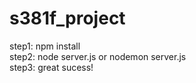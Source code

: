 # s381f_project

step1: npm install\
step2: node server.js or nodemon server.js\
step3: great sucess!
